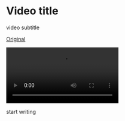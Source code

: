 # Video title

video subtitle

[Original](https://substack.com/home/post/p-169093398)

![](../externalFiles/4.mp4)

start writing